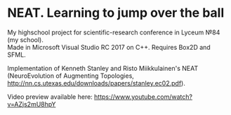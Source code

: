# NEAT. Learning to jump over the ball
My highschool project for scientific-research conference in Lyceum №84 (my school).    
Made in Microsoft Visual Studio RC 2017 on C++. Requires Box2D and SFML.

Implementation of Kenneth Stanley and Risto Miikkulainen's NEAT
(NeuroEvolution of Augmenting Topologies, http://nn.cs.utexas.edu/downloads/papers/stanley.ec02.pdf).

Video preview available here: https://www.youtube.com/watch?v=AZjs2mU8hpY

